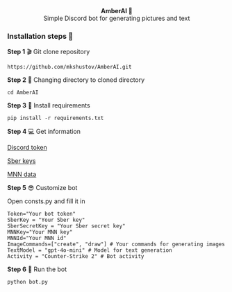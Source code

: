 <div align="center"><strong>AmberAI 🤖</strong></div>
<div align="center">Simple Discord bot for generating pictures and text</div>

### Installation steps 🚩
**Step 1** 🎬 Git clone repository

```console 
https://github.com/mkshustov/AmberAI.git
```

**Step 2** 📁 Changing directory to cloned directory

```😎
cd AmberAI
```

**Step 3** 💾 Install requirements

```console
pip install -r requirements.txt
```

**Step 4** 💻 Get information 

<a href="https://discord.com/developers" target="_blank">Discord token</a><br>

<a href="https://fusionbrain.ai/keys/" target="_blank">Sber keys</a><br>

<a href="https://mnnai.ru/" target="_blank">MNN data</a>

**Step 5** 😎 Customize bot

Open consts.py and fill it in 

```
Token="Your bot token"
SberKey = "Your Sber key"
SberSecretKey = "Your Sber secret key"
MNNKey="Your MNN key"
MNNId="Your MNN id"
ImageCommands=["create", "draw"] # Your commands for generating images
TextModel = "gpt-4o-mini" # Model for text generation
Activity = "Counter-Strike 2" # Bot activity
```

**Step 6** 🚀 Run the bot

```python
python bot.py
```
